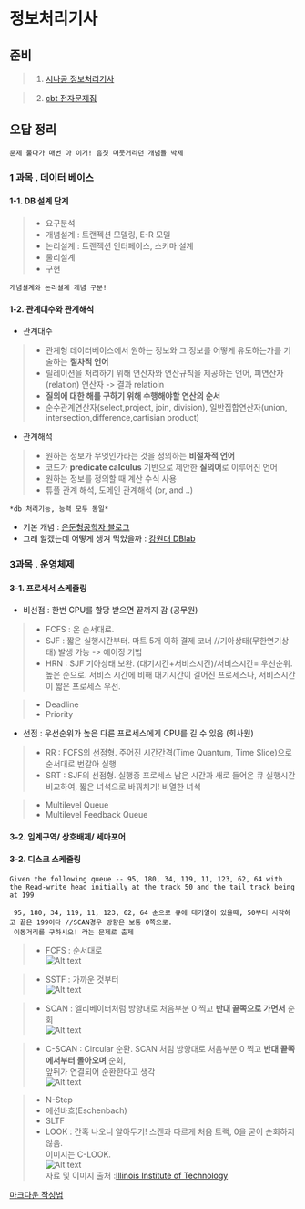 # 정보처리기사


## 준비 
 



>1. [시나공 정보처리기사](https://sinagong.gilbut.co.kr/it/pds#pd03)


>2. [cbt 전자문제집](https://www.comcbt.com/cbt/index2.php?hack_number=29)



## 오답 정리 

``` 
문제 풀다가 매번 아 이거! 흠칫 머뭇거리던 개념들 박제
```

### 1 과목 . 데이터 베이스
#### 1-1. DB 설계 단계
>- 요구분석 
>- 개념설계 : 트랜젝션 모델링, E-R 모델 
>- 논리설계 : 트랜젝션 인터페이스, 스키마 설계 
>- 물리설계 
>- 구현 
```
개념설계와 논리설계 개념 구분!
```
#### 1-2. 관계대수와 관계해석
* 관계대수 
>- 관계형 데이터베이스에서 원하는 정보와 그 정보를 어떻게 유도하는가를 기술하는 **절차적 언어**
>- 릴레이션을 처리하기 위해 연산자와 연산규칙을 제공하는 언어, 피연산자(relation) 연산자 -> 결과 relatioin
>- **질의에 대한 해를 구하기 위해 수행해야할 연산의 순서**
>- 순수관계연산자(select,project, join, division), 일반집합연산자(union, intersection,difference,cartisian product)

* 관계해석
>- 원하는 정보가 무엇인가라는 것을 정의하는 **비절차적 언어**
>- 코드가 **predicate calculus** 기반으로 제안한 **질의어**로 이루어진 언어
>- 원하는 정보를 정의할 때 계산 수식 사용
>- 튜플 관계 해석, 도메인 관계해석 (or, and ..)


```
*db 처리기능, 능력 모두 동일*
```

- 기본 개념 : [은둔형공학자 블로그](https://bjh0925.tistory.com/entry/10-%EA%B4%80%EA%B3%84-%EB%8C%80%EC%88%98%EC%99%80-%EA%B4%80%EA%B3%84-%ED%95%B4%EC%84%9D52)
- 그래 알겠는데 어떻게 생겨 먹었을까 : [강원대 DBlab](http://dblab.kangwon.ac.kr/wp-content/uploads/kboard_attached/3/201403/201403310758151089652.pdf)

### 3과목 . 운영체제

#### 3-1. 프로세서 스케줄링
* 비선점 : 한번 CPU를 할당 받으면 끝까지 감 (공무원)
>* FCFS : 온 순서대로. 
>* SJF : 짧은 실행시간부터. 마트 5개 이하 결제 코너 //기아상태(무한연기상태) 발생 가능 -> 에이징 기법
>* HRN : SJF 기아상태 보완. (대기시간+서비스시간)/서비스시간= 우선순위. 높은 순으로. 
서비스 시간에 비해 대기시간이 길어진 프로세스나, 서비스시간이 짧은 프로세스 우선. 

>* Deadline 
>* Priority  

* 선점 : 우선순위가 높은 다른 프로세스에게 CPU를 길 수 있음 (회사원)
>* RR : FCFS의 선점형. 주어진 시간간격(Time Quantum, Time Slice)으로 순서대로 번갈아 실행
>* SRT : SJF의 선점형. 실행중 프로세스 남은 시간과 새로 들어온 큐 실행시간 비교하여, 짧은 녀석으로 바꿔치기! 비열한 녀석

>* Multilevel Queue
>* Multilevel Feedback Queue

#### 3-2. 임계구역/ 상호배제/ 세마포어

#### 3-2. 디스크 스케줄링
```
Given the following queue -- 95, 180, 34, 119, 11, 123, 62, 64 with the Read-write head initially at the track 50 and the tail track being at 199
```

```
 95, 180, 34, 119, 11, 123, 62, 64 순으로 큐에 대기열이 있을때, 50부터 시작하고 끝은 199이다 //SCAN경우 방향은 보통 0쪽으로.
 이동거리를 구하시오! 라는 문제로 출제
```

>* FCFS : 순서대로\
>![Alt text](http://www.cs.iit.edu/~cs561/cs450/disksched/fcfs.bmp)

>* SSTF : 가까운 것부터\
>![Alt text](http://www.cs.iit.edu/~cs561/cs450/disksched/sstf.bmp)

>* SCAN : 엘리베이터처럼 방향대로 처음부분 0  찍고 **반대 끝쪽으로 가면서** 순회 \
>![Alt text](http://www.cs.iit.edu/~cs561/cs450/disksched/scan.bmp)

>* C-SCAN : Circular 순환. SCAN 처럼 방향대로 처음부분 0 찍고 **반대 끝쪽에서부터 돌아오며** 순회, \
>앞뒤가 연결되어 순환한다고 생각\
>![Alt text](http://www.cs.iit.edu/~cs561/cs450/disksched/c-scan.bmp)



>* N-Step
>* 에션바흐(Eschenbach)
>* SLTF
>* LOOK : 간혹 나오니 알아두기! 스캔과 다르게 처음 트랙, 0을 굳이 순회하지 않음. \
> 이미지는 C-LOOK.\
>![Alt text](http://www.cs.iit.edu/~cs561/cs450/disksched/c-look.bmp)\
> 자료 및 이미지 출처 :[Illinois Institute of Technology](http://www.cs.iit.edu/~cs561/cs450/disksched/disksched.html)



[마크다운 작성법](https://gist.github.com/ihoneymon/652be052a0727ad59601)
